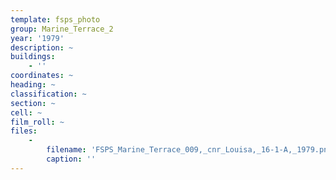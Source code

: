 ```yaml
---
template: fsps_photo
group: Marine_Terrace_2
year: '1979'
description: ~
buildings:
    - ''
coordinates: ~
heading: ~
classification: ~
section: ~
cell: ~
film_roll: ~
files:
    -
        filename: 'FSPS_Marine_Terrace_009,_cnr_Louisa,_16-1-A,_1979.png'
        caption: ''
---
```

